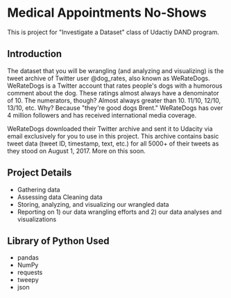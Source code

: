 # Medical Appointments No-Shows
This is project for "Investigate a Dataset" class of Udactiy DAND program. 

## Introduction

The dataset that you will be wrangling (and analyzing and visualizing) is the tweet archive of Twitter user @dog_rates, also known as WeRateDogs. WeRateDogs is a Twitter account that rates people's dogs with a humorous comment about the dog. These ratings almost always have a denominator of 10. The numerators, though? Almost always greater than 10. 11/10, 12/10, 13/10, etc. Why? Because "they're good dogs Brent." WeRateDogs has over 4 million followers and has received international media coverage.

WeRateDogs downloaded their Twitter archive and sent it to Udacity via email exclusively for you to use in this project. This archive contains basic tweet data (tweet ID, timestamp, text, etc.) for all 5000+ of their tweets as they stood on August 1, 2017. More on this soon.


## Project Details
- Gathering data
- Assessing data
Cleaning data
- Storing, analyzing, and visualizing our wrangled data
- Reporting on 1) our data wrangling efforts and 2) our data analyses and visualizations

## Library of Python Used
- pandas
- NumPy
- requests
- tweepy
- json